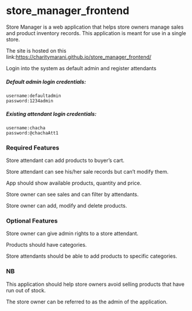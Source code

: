 # store_manager_frontend
Store Manager is a web application that helps store owners manage sales and product inventory records. This application is meant for use in a single store.

The site is hosted on this link:https://charitymarani.github.io/store_manager_frontend/

Login into the system as default admin and register attendants

##### Default admin login credentials:
```
username:defaultadmin
password:1234admin

```

##### Existing attendant login credentials:
```
username:chacha
password:@chachaAtt1

```


### Required Features

Store attendant can  add products to buyer’s cart.

Store attendant can see his/her sale records but can’t modify them.

App should show available products, quantity and price.

Store owner can see sales and can filter by attendants.

Store owner can add, modify and delete products.


### Optional Features
Store owner can give admin rights to a store attendant.

Products should have categories.

Store attendants should be able to add products to specific categories.


 ### NB
This application should help store owners avoid selling products that have run out of stock.

The store owner can be referred to as the admin of the application.
